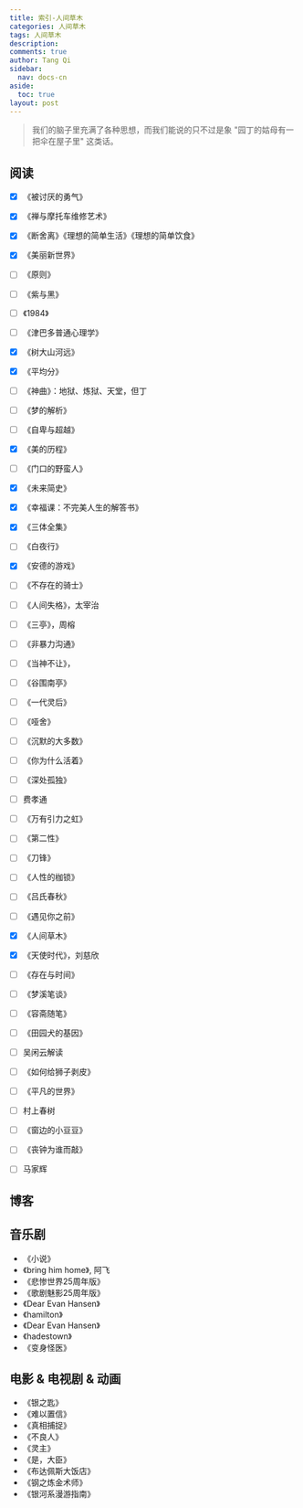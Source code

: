 ```yaml
---
title: 索引-人间草木
categories: 人间草木
tags: 人间草木
description: 
comments: true
author: Tang Qi
sidebar:
  nav: docs-cn
aside:
  toc: true
layout: post
---
```


> 我们的脑子里充满了各种思想，而我们能说的只不过是象 "园丁的姑母有一把伞在屋子里" 这类话。

<!--more-->

## 阅读  

- [x] 《被讨厌的勇气》  
- [x] 《禅与摩托车维修艺术》 
- [x] 《断舍离》《理想的简单生活》《理想的简单饮食》
- [x] 《美丽新世界》 
- [ ] 《原则》
- [ ] 《紫与黑》
- [ ] 《1984》
- [ ] 《津巴多普通心理学》
- [x] 《树大山河远》
- [x] 《平均分》
- [ ] 《神曲》：地狱、炼狱、天堂，但丁
- [ ] 《梦的解析》
- [ ] 《自卑与超越》
- [x] 《美的历程》
- [ ] 《门口的野蛮人》
- [x] 《未来简史》
- [x] 《幸福课：不完美人生的解答书》
- [x] 《三体全集》
- [ ] 《白夜行》
- [x] 《安德的游戏》
- [ ] 《不存在的骑士》
- [ ] 《人间失格》，太宰治
- [ ] 《三亭》，周榕
- [ ] 《非暴力沟通》
- [ ] 《当神不让》，
- [ ] 《谷围南亭》
- [ ] 《一代灵后》
- [ ] 《哑舍》
- [ ] 《沉默的大多数》
- [ ] 《你为什么活着》
- [ ] 《深处孤独》
- [ ] 费孝通
- [ ] 《万有引力之虹》
- [ ] 《第二性》
- [ ] 《刀锋》
- [ ] 《人性的枷锁》
- [ ] 《吕氏春秋》
- [ ] 《遇见你之前》
- [x] 《人间草木》
- [x] 《天使时代》，刘慈欣
- [ ] 《存在与时间》
- [ ] 《梦溪笔谈》
- [ ] 《容斋随笔》
- [ ] 《田园犬的基因》
- [ ] 吴闲云解读
- [ ] 《如何给狮子剥皮》
- [ ] 《平凡的世界》
- [ ] 村上春树
- [ ] 《窗边的小豆豆》
- [ ] 《丧钟为谁而敲》
- [ ] 马家辉



## 博客  




## 音乐剧  

+ 《小说》
+ 《bring him home》, 阿飞
+ 《悲惨世界25周年版》
+ 《歌剧魅影25周年版》
+ 《Dear Evan Hansen》
+ 《hamilton》
+ 《Dear Evan Hansen》
+ 《hadestown》
+ 《变身怪医》



## 电影 & 电视剧 & 动画  

+ 《银之匙》
+ 《难以置信》
+ 《真相捕捉》
+ 《不良人》
+ 《灵主》
+ 《是，大臣》
+ 《布达佩斯大饭店》
+ 《钢之炼金术师》
+ 《银河系漫游指南》





















